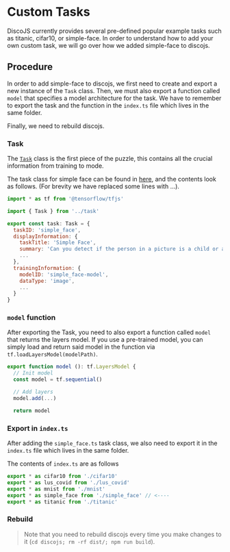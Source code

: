 # Custom Tasks

DiscoJS currently provides several pre-defined popular example tasks such as titanic, cifar10, or simple-face. In order
to understand how to add your own custom task, we will go over how we added simple-face to discojs.

## Procedure

In order to add simple-face to discojs, we first need to create and export a new instance of the `Task` class.
Then, we must also export a function called `model` that specifies a model architecture for the task.
We have to remember to export the task and the function in the `index.ts` file which lives in the same folder.

Finally, we need to rebuild discojs.

### Task

The [`Task`](../discojs/src/task/task.ts) class is the first piece of the puzzle, this contains all the crucial information from training to mode.

The task class for simple face can be found in [here](../discojs/src/tasks/simple_face.ts),
and the contents look as follows. (For brevity we have replaced some lines with ...).

```js
import * as tf from '@tensorflow/tfjs'

import { Task } from '../task'

export const task: Task = {
  taskID: 'simple_face',
  displayInformation: {
    taskTitle: 'Simple Face',
    summary: 'Can you detect if the person in a picture is a child or an adult?',
    ...
  },
  trainingInformation: {
    modelID: 'simple_face-model',
    dataType: 'image',
    ...
  }
}
```

### `model` function

After exporting the Task, you need to also export a function called `model` that returns the layers model. If you use a 
pre-trained model, you can simply load and return said model in the function via `tf.loadLayersModel(modelPath)`.

```js
export function model (): tf.LayersModel {
  // Init model
  const model = tf.sequential()

  // Add layers
  model.add(...)

  return model
```

### Export in `index.ts`

After adding the `simple_face.ts` task class, we also need to export it in the `index.ts` file which lives in the same folder.

The contents of `index.ts` are as follows

```js
export * as cifar10 from './cifar10'
export * as lus_covid from './lus_covid'
export * as mnist from './mnist'
export * as simple_face from './simple_face' // <---- 
export * as titanic from './titanic'
```

### Rebuild

> Note that you need to rebuild discojs every time you make changes to it (`cd discojs; rm -rf dist/; npm run build`).
